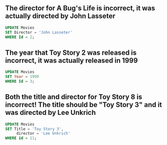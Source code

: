 
## The director for A Bug's Life is incorrect, it was actually directed by John Lasseter 
``` sql
UPDATE Movies
SET Director = 'John Lasseter'
WHERE Id = 2;
```

## The year that Toy Story 2 was released is incorrect, it was actually released in 1999
``` sql
UPDATE Movies
SET Year = 1999
WHERE Id = 3;
```

## Both the title and director for Toy Story 8 is incorrect! The title should be "Toy Story 3" and it was directed by Lee Unkrich
``` sql
UPDATE Movies
SET Title = 'Toy Story 3',
     director = 'Lee Unkrich'
WHERE id = 11;
```
